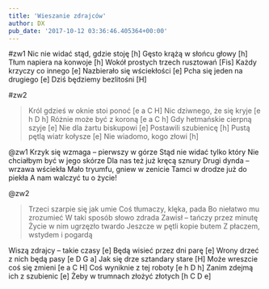 ```yaml
---
title: 'Wieszanie zdrajców'
author: DX
pub_date: '2017-10-12 03:36:46.405364+00:00'
---
```


#zw1
Nic nie widać stąd, gdzie stoję [h]
Gęsto krążą w słońcu głowy [h]
Tłum napiera na konwoje [h]
Wokół prostych trzech rusztowań [Fis]
Każdy krzyczy co innego	[e]
Nazbierało się wściekłości [e]
Pcha się jeden na drugiego [e]
Dziś będziemy bezlitośni [H]

#zw2
>Król gdzieś w oknie stoi ponoć [e a C H]
>Nic dziwnego, że się kryje [e h D h]
>Różnie może być z koroną [e a C h]
>Gdy hetmańskie cierpną szyje [e]
>Nie dla żartu biskupowi [e]
>Postawili szubienicę [h]
>Pustą pętlą wiatr kołysze [e]
>Nie wiadomo, kogo złowi [h]

@zw1
Krzyk się wzmaga – pierwszy w górze
Stąd nie widać tylko który
Nie chciałbym być w jego skórze
Dla nas też już kręcą sznury
Drugi dynda – wrzawa wściekła
Mało tryumfu, gniew w zenicie
Tamci w drodze już do piekła
A nam walczyć tu o życie!

@zw2
>Trzeci szarpie się jak umie
>Coś tłumaczy, klęka, pada
>Bo niełatwo mu zrozumieć
>W taki sposób słowo zdrada
>Zawisł – tańczy przez minutę
>Życie w nim ugrzęzło twardo
>Jeszcze w pętli kopie butem
>Z płaczem, wstydem i pogardą

Wiszą zdrajcy – takie czasy [e]
Będą wisieć przez dni parę [e]
Wrony drzeć z nich będą pasy [e D G a]
Jak się drze sztandary stare [H]
Może wreszcie coś się zmieni [e a C H]
Coś wyniknie z tej roboty [e h D h]
Zanim zdejmą ich z szubienic [e]
Żeby w trumnach złożyć złotych [h C D e]